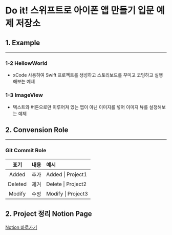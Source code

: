 # Do it! 스위프트로 아이폰 앱 만들기 입문 예제 저장소

## 1. Example
---
### 1-2 HellowWorld
- xCode 사용하여 Swift 프로젝트를 생성하고 스토리보드를 꾸미고 코딩하고 실행해보는 예제

### 1-3 ImageView
- 텍스트와 버튼으로만 이루어져 있는 앱이 아닌 이미지를 넣어 이미지 뷰를 설정해보는 예제

## 2. Convension Role
---
### Git Commit Role
|표기| 내용 | 예시 |
|:---:|:---:|:---|
|Added|추가| Added \| Project1|
|Deleted|제거| Delete \| Project2|
|Modify|수정| Modify \| Project3 |


## 2. Project 정리 Notion Page
[Notion 바로가기](https://jumbled-kookaburra-dff.notion.site/Do-It-6-a3778ea7be1640dc9b55160baf65774a)
